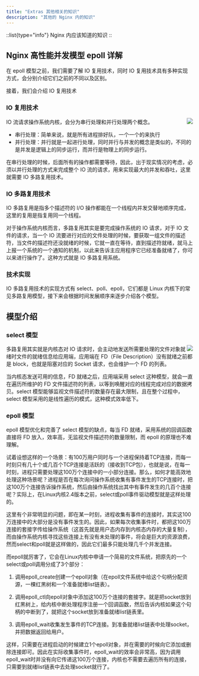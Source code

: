 ```yaml
---
title: "Extras 其他相关的知识"
description: "其他的 Nginx 内的知识"
---
```


::list{type="info"}
Nginx 内应该知道的知识
::

## Nginx 高性能并发模型 epoll 详解

在 epoll 模型之前，我们需要了解 IO 复用技术，同时 IO 复用技术具有多种实现方式，会分别介绍它们之前的不同以及区别。

接着，我们会介绍 IO 复用技术

### IO 复用技术

<img style="float:right" src="/img/devops/nginx/nginx-io.png"/>

IO 流请求操作系统内核，会分为串行处理和并行处理两个概念。

- 串行处理：简单来说，就是所有进程排好队，一个一个的来执行
- 并行处理：并行就是一起进行处理，同时并行与并发的概念是类似的，不同的是并发是逻辑上的同步运行，而并行是物理上的同步运行。

在串行处理的时候，后面所有的操作都需要等待，因此，出于现实情况的考虑，必须以并行处理的方式来完成整个 IO 流的请求，用来实现最大的并发和吞吐，这里就需要 IO 多路复用技术。

### IO 多路复用技术

IO 多路复用是指多个描述符的 I/O 操作都能在一个线程内并发交替地顺序完成，这里的复用是指复用同一个线程。

对于操作系统内核而言，多路复用其实是要完成操作系统的 IO 请求，对于 IO 文件的请求，当一个 IO 流要进行对应的文件处理的时候，要获取一组文件的描述符，当文件的描述符还没就绪的时候，它就一直在等待，直到描述符就绪，就马上上报一个系统的一个通知的机制，以此来告诉主应用程序它已经准备就绪了，你可以来进行操作了。这种方式就是 IO 多路复用系统。

### 技术实现

IO 多路复用技术的实现方式有 select、poll、epoll，它们都是 Linux 内核下的常见多路复用模型，接下来会根据时间发展顺序来逐步介绍各个模型。

## 模型介绍

### select 模型

<img style="float:right" src="/img/devops/nginx/select.png"/>

多路复用其实就是内核态对 IO 请求时，会主动地发送所需要处理的文件对象就绪时文件的就绪信息给应用端，应用端在 FD（File Description）没有就绪之前都是 block，也就是阻塞对应的 Socket 请求，也会维护一个 FD 的列表。

当内核态发送可用的信息，FD 就绪之后，应用端采用 select 这种模型，就会一直在遍历所维护的 FD 文件描述符的列表，以等到唤醒对应的线程完成对应的数据拷贝。select 模型能够监视文件描述符的数量存在最大限制，且在整个过程中，select 模型采用的是线性遍历的模式，这种模式效率低下。

### epoll 模型

epoll 模型优化和完善了 select 模型的缺点，每当 FD 就绪，采用系统的回调函数直接将 FD 放入，效率高，无监视文件描述符的数量限制，而 epoll 的原理也不难理解。

试着设想这样的一个场景：有100万用户同时与一个进程保持着TCP连接，而每一时刻只有几十个或几百个TCP连接是活跃的（接收到TCP包），也就是说，在每一时刻，进程只需要处理这100万个连接中的一小部分连接。那么，如何才能高效地处理这种场景呢？进程是否在每次询问操作系统收集有事件发生的TCP连接时，把这100万个连接告诉操作系统，然后由操作系统找出其中有事件发生的几百个连接呢？实际上，在Linux内核2.4版本之前，select或poll事件驱动模型就是这样处理的。

这里有个非常明显的问题，即在某一时刻，进程收集有事件的连接时，其实这100万连接中的大部分是没有事件发生的。因此，如果每次收集事件时，都把这100万连接的套接字传给操作系统（这首先就是用户态内存到内核态内存的大量复制），而由操作系统内核寻找这些连接上有没有未处理的事件，将会是巨大的资源浪费，然而select和poll就是这样做的，因此它们最多只能处理几千个并发连接。

而epoll就厉害了，它会在Linux内核中申请一个简易的文件系统，把原先的一个select或poll调用分成了3个部分：

1. 调用epoll_create创建一个epoll对象（在epoll文件系统中给这个句柄分配资源，一棵红黑树和一个准备就绪list链表）。

2. 调用epoll_ctl向epoll对象中添加这100万个连接的套接字。就是把socket放到红黑树上，给内核中断处理程序注册一个回调函数，然后告诉内核如果这个句柄的中断到了，就把这个socket放到准备就绪list链表里。

3. 调用epoll_wait收集发生事件的TCP连接。到准备就绪list链表中处理socket，并把数据返回给用户。

这样，只需要在进程启动的时候建立1个epoll对象，并在需要的时候向它添加或删除连接即可。因此在实际收集事件时，epoll_wait的效率会非常高，因为调用epoll_wait时并没有向它传递这100万个连接，内核也不需要去遍历所有的连接，只需要到就绪list链表中去处理socket就行了。